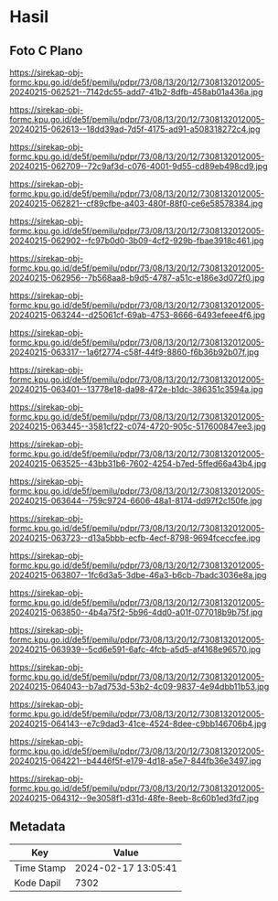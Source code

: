 # Hasil

## Foto C Plano

https://sirekap-obj-formc.kpu.go.id/de5f/pemilu/pdpr/73/08/13/20/12/7308132012005-20240215-062521--7142dc55-add7-41b2-8dfb-458ab01a436a.jpg

https://sirekap-obj-formc.kpu.go.id/de5f/pemilu/pdpr/73/08/13/20/12/7308132012005-20240215-062613--18dd39ad-7d5f-4175-ad91-a508318272c4.jpg

https://sirekap-obj-formc.kpu.go.id/de5f/pemilu/pdpr/73/08/13/20/12/7308132012005-20240215-062709--72c9af3d-c076-4001-9d55-cd89eb498cd9.jpg

https://sirekap-obj-formc.kpu.go.id/de5f/pemilu/pdpr/73/08/13/20/12/7308132012005-20240215-062821--cf89cfbe-a403-480f-88f0-ce6e58578384.jpg

https://sirekap-obj-formc.kpu.go.id/de5f/pemilu/pdpr/73/08/13/20/12/7308132012005-20240215-062902--fc97b0d0-3b09-4cf2-929b-fbae3918c461.jpg

https://sirekap-obj-formc.kpu.go.id/de5f/pemilu/pdpr/73/08/13/20/12/7308132012005-20240215-062956--7b568aa8-b9d5-4787-a51c-e186e3d072f0.jpg

https://sirekap-obj-formc.kpu.go.id/de5f/pemilu/pdpr/73/08/13/20/12/7308132012005-20240215-063244--d25061cf-69ab-4753-8666-6493efeee4f6.jpg

https://sirekap-obj-formc.kpu.go.id/de5f/pemilu/pdpr/73/08/13/20/12/7308132012005-20240215-063317--1a6f2774-c58f-44f9-8860-f6b36b92b07f.jpg

https://sirekap-obj-formc.kpu.go.id/de5f/pemilu/pdpr/73/08/13/20/12/7308132012005-20240215-063401--13778e18-da98-472e-b1dc-386351c3594a.jpg

https://sirekap-obj-formc.kpu.go.id/de5f/pemilu/pdpr/73/08/13/20/12/7308132012005-20240215-063445--3581cf22-c074-4720-905c-517600847ee3.jpg

https://sirekap-obj-formc.kpu.go.id/de5f/pemilu/pdpr/73/08/13/20/12/7308132012005-20240215-063525--43bb31b6-7602-4254-b7ed-5ffed66a43b4.jpg

https://sirekap-obj-formc.kpu.go.id/de5f/pemilu/pdpr/73/08/13/20/12/7308132012005-20240215-063644--759c9724-6606-48a1-8174-dd97f2c150fe.jpg

https://sirekap-obj-formc.kpu.go.id/de5f/pemilu/pdpr/73/08/13/20/12/7308132012005-20240215-063723--d13a5bbb-ecfb-4ecf-8798-9694fceccfee.jpg

https://sirekap-obj-formc.kpu.go.id/de5f/pemilu/pdpr/73/08/13/20/12/7308132012005-20240215-063807--1fc6d3a5-3dbe-46a3-b6cb-7badc3036e8a.jpg

https://sirekap-obj-formc.kpu.go.id/de5f/pemilu/pdpr/73/08/13/20/12/7308132012005-20240215-063850--4b4a75f2-5b96-4dd0-a01f-077018b9b75f.jpg

https://sirekap-obj-formc.kpu.go.id/de5f/pemilu/pdpr/73/08/13/20/12/7308132012005-20240215-063939--5cd6e591-6afc-4fcb-a5d5-af4168e96570.jpg

https://sirekap-obj-formc.kpu.go.id/de5f/pemilu/pdpr/73/08/13/20/12/7308132012005-20240215-064043--b7ad753d-53b2-4c09-9837-4e94dbb11b53.jpg

https://sirekap-obj-formc.kpu.go.id/de5f/pemilu/pdpr/73/08/13/20/12/7308132012005-20240215-064143--e7c9dad3-41ce-4524-8dee-c9bb146706b4.jpg

https://sirekap-obj-formc.kpu.go.id/de5f/pemilu/pdpr/73/08/13/20/12/7308132012005-20240215-064221--b4446f5f-e179-4d18-a5e7-844fb36e3497.jpg

https://sirekap-obj-formc.kpu.go.id/de5f/pemilu/pdpr/73/08/13/20/12/7308132012005-20240215-064312--9e3058f1-d31d-48fe-8eeb-8c60b1ed3fd7.jpg


## Metadata

| Key        | Value               |
| ---------- | ------------------- |
| Time Stamp | 2024-02-17 13:05:41 |
| Kode Dapil | 7302                |



